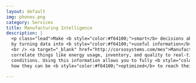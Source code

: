 ```yaml
---
layout: default
img: phones.png
category: Services
title: Manufacturing Intelligence
description: |
  <p class="lead">Make <b style="color:#f64100;">smart</b> decisions about your process
  by turning data into <b style="color:#f64100;">useful information</b>.<br />
  <br /> <a target="_blank" href="http://corsosystems.com/mes">Manufacturing Execution Systems (MES)</a> integrate manufacturing and business operations enabling you to directly
  correlate things like energy usage, inventory, and quality to real-time process
  conditions. Using this information allows you to fully <b style="color:#f64100;">understand</b> your processes and
  how they can be <b style="color:#f64100;">optimized</b> to reach their highest potential.</p>

---
```

